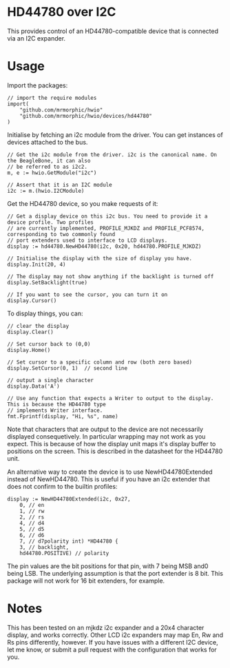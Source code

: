 # HD44780 over I2C

This provides control of an HD44780-compatible device that is connected via an I2C expander.

# Usage

Import the packages:

	// import the require modules
	import(
		"github.com/mrmorphic/hwio"
		"github.com/mrmorphic/hwio/devices/hd44780"
	)

Initialise by fetching an i2c module from the driver. You can get instances of devices attached to
the bus.

	// Get the i2c module from the driver. i2c is the canonical name. On the BeagleBone, it can also
	// be referred to as i2c2.
	m, e := hwio.GetModule("i2c")

	// Assert that it is an I2C module
	i2c := m.(hwio.I2CModule)


Get the HD44780 device, so you make requests of it:

	// Get a display device on this i2c bus. You need to provide it a device profile. Two profiles
	// are currently implemented, PROFILE_MJKDZ and PROFILE_PCF8574, corresponding to two commonly found
	// port extenders used to interface to LCD displays.
	display := hd44780.NewHD44780(i2c, 0x20, hd44780.PROFILE_MJKDZ)

	// Initialise the display with the size of display you have.
	display.Init(20, 4)

	// The display may not show anything if the backlight is turned off
	display.SetBacklight(true)

	// If you want to see the cursor, you can turn it on
	display.Cursor()

To display things, you can:

	// clear the display
	display.Clear()

	// Set cursor back to (0,0)
	display.Home()

	// Set cursor to a specific column and row (both zero based)
	display.SetCursor(0, 1)  // second line

	// output a single character
	display.Data('A')

	// Use any function that expects a Writer to output to the display. This is because the HD44780 type
	// implements Writer interface.
	fmt.Fprintf(display, "Hi, %s", name)

Note that characters that are output to the device are not necessarily displayed consequetively. In particular wrapping may not work
as you expect. This is because of how the display unit maps it's display buffer to positions on the screen. This is described in
the datasheet for the HD44780 unit.

An alternative way to create the device is to use NewHD44780Extended instead of NewHD44780. This is useful if you have an i2c extender that
does not confirm to the builtin profiles:

	display := NewHD44780Extended(i2c, 0x27,
		0, // en
		1, // rw
		2, // rs
		4, // d4
		5, // d5
		6, // d6
		7, // d7polarity int) *HD44780 {
		3, // backlight,
		hd44780.POSITIVE) // polarity

The pin values are the bit positions for that pin, with 7 being MSB and0 being LSB. The underlying assumption
is that the port extender is 8 bit. This package will not work for 16 bit extenders, for example.

# Notes

This has been tested on an mjkdz i2c expander and a 20x4 character display, and works correctly. Other LCD i2c expanders
may map En, Rw and Rs pins differently, however. If you have issues with a different I2C device, let me know, or submit
a pull request with the configuration that works for you.
